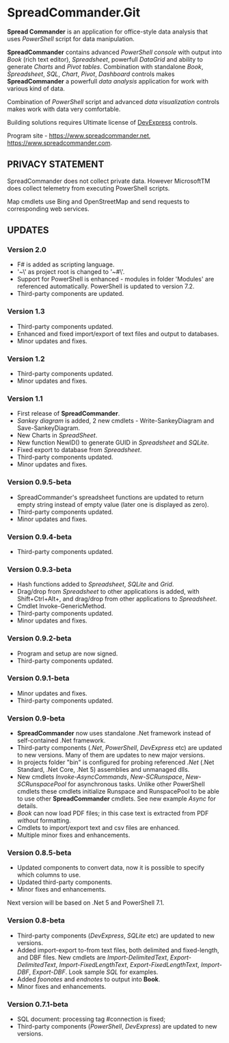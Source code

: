 # SpreadCommander.Git

**Spread Commander** is an application for office-style data analysis that uses *PowerShell* script for data manipulation.

**SpreadCommander** contains advanced *PowerShell console* with output into *Book* (rich text editor), *Spreadsheet*, powerfull *DataGrid* and ability to generate *Charts* and *Pivot tables*. Combination with standalone *Book*, *Spreadsheet*, *SQL*, *Chart*, *Pivot*, *Dashboard* controls makes **SpreadCommander** a powerfull *data analysis* application for work with various kind of data.

Combination of *PowerShell* script and advanced *data visualization* controls makes work with data very comfortable.

Building solutions requires Ultimate license of [DevExpress](https://www.devexpress.com) controls.

Program site - <https://www.spreadcommander.net>, <https://www.spreadcommander.com>.

## PRIVACY STATEMENT

SpreadCommander does not collect private data. However MicrosoftTM does collect telemetry from executing PowerShell scripts.

Map cmdlets use Bing and OpenStreetMap and send requests to corresponding web services.

## UPDATES

### Version 2.0
- F# is added as scripting language.
- '\~\\' as project root is changed to '\~#\\'.
- Support for PowerShell is enhanced - modules in folder 'Modules' are referenced automatically. PowerShell is updated to version 7.2.
- Third-party components are updated.

### Version 1.3
- Third-party components updated.
- Enhanced and fixed import/export of text files and output to databases.
- Minor updates and fixes.

### Version 1.2
- Third-party components updated.
- Minor updates and fixes.

### Version 1.1
- First release of **SpreadCommander**.
- *Sankey diagram* is added, 2 new cmdlets - Write-SankeyDiagram and Save-SankeyDiagram.
- New Charts in *SpreadSheet*.
- New function NewID() to generate GUID in *Spreadsheet* and *SQLite*.
- Fixed export to database from *Spreadsheet*.
- Third-party components updated.
- Minor updates and fixes.

### Version 0.9.5-beta
- SpreadCommander's spreadsheet functions are updated to return empty string instead of empty value (later one is displayed as zero).
- Third-party components updated.
- Minor updates and fixes.

### Version 0.9.4-beta
- Third-party components updated.

### Version 0.9.3-beta
- Hash functions added to *Spreadsheet*, *SQLite* and *Grid*.
- Drag/drop from *Spreadsheet* to other applications is added, with Shift+Ctrl+Alt+<drag range>,
and drag/drop from other applications to *Spreadsheet*.
- Cmdlet Invoke-GenericMethod.
- Third-party components updated.
- Minor updates and fixes.

### Version 0.9.2-beta
- Program and setup are now signed.
- Third-party components updated.

### Version 0.9.1-beta
- Minor updates and fixes.
- Third-party components updated.

### Version 0.9-beta
- **SpreadCommander** now uses standalone .Net framework instead of self-contained .Net framework.
- Third-party components (*.Net*, *PowerShell*, *DevExpress* etc) are updated to new versions. Many of them are updates to new major versions.
- In projects folder "bin" is configured for probing referenced *.Net* (.Net Standard, .Net Core, .Net 5) assemblies and unmanaged dlls.
- New cmdlets *Invoke-AsyncCommands*, *New-SCRunspace*, *New-SCRunspacePool* for asynchronous tasks. Unlike other PowerShell cmdlets 
these cmdlets initialize Runspace and RunspacePool to be able to use other **SpreadCommander** cmdlets. See new example *Async* for details.
- *Book* can now load PDF files; in this case text is extracted from PDF *without* formatting.
- Cmdlets to import/export text and csv files are enhanced.
- Multiple minor fixes and enhancements.

### Version 0.8.5-beta
- Updated components to convert data, now it is possible to specify which columns to use.
- Updated third-party components.
- Minor fixes and enhancements.

Next version will be based on .Net 5 and PowerShell 7.1.

### Version 0.8-beta
- Third-party components (*DevExpress*, *SQLite* etc) are updated to new versions.
- Added import-export to-from text files, both delimited and fixed-length, and DBF files. New cmdlets are *Import-DelimitedText*, *Export-DelimitedText*, *Import-FixedLengthText*, *Export-FixedLengthText*, *Import-DBF*, *Export-DBF*. Look sample *SQL* for examples.
- Added *foonotes* and *endnotes* to output into **Book**.
- Minor fixes and enhancements.

### Version 0.7.1-beta
- SQL document: processing tag #connection is fixed;
- Third-party components (*PowerShell*, *DevExpress*) are updated to new versions.